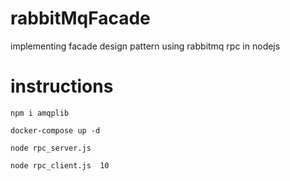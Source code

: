 # rabbitMqFacade

implementing facade design pattern using rabbitmq rpc in nodejs

# instructions

`npm i amqplib`

`docker-compose up -d`

`node rpc_server.js`

`node rpc_client.js  10`
